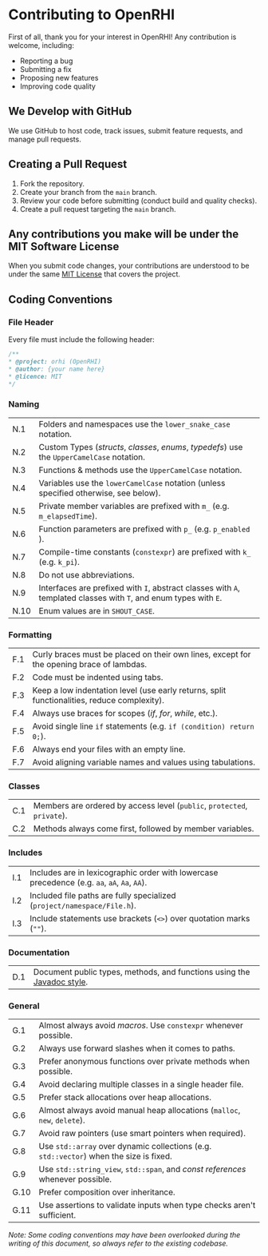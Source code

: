 # Contributing to OpenRHI
First of all, thank you for your interest in OpenRHI! Any contribution is welcome, including:
- Reporting a bug
- Submitting a fix
- Proposing new features
- Improving code quality

## We Develop with GitHub
We use GitHub to host code, track issues, submit feature requests, and manage pull requests.

## Creating a Pull Request
1. Fork the repository.
2. Create your branch from the `main` branch.
3. Review your code before submitting (conduct build and quality checks).
4. Create a pull request targeting the `main` branch.

## Any contributions you make will be under the MIT Software License
When you submit code changes, your contributions are understood to be under the same [MIT License](http://choosealicense.com/licenses/mit/) that covers the project.

## Coding Conventions
### File Header
Every file must include the following header:
```cpp
/**
* @project: orhi (OpenRHI)
* @author: {your name here}
* @licence: MIT
*/
```

### Naming
| | |
|-|-|
| N.1 | Folders and namespaces use the `lower_snake_case` notation. |
| N.2 | Custom Types (*structs*, *classes*, *enums*, *typedefs*) use the `UpperCamelCase` notation. |
| N.3 | Functions & methods use the `UpperCamelCase` notation. |
| N.4 | Variables use the `lowerCamelCase` notation (unless specified otherwise, see below). |
| N.5 | Private member variables are prefixed with `m_` (e.g. `m_elapsedTime`). |
| N.6 | Function parameters are prefixed with `p_` (e.g. `p_enabled` ). |
| N.7 | Compile-time constants (`constexpr`) are prefixed with `k_` (e.g. `k_pi`). |
| N.8 | Do not use abbreviations. |
| N.9 | Interfaces are prefixed with `I`, abstract classes with `A`, templated classes with `T`, and enum types with `E`. |
| N.10 | Enum values are in `SHOUT_CASE`. |

### Formatting
| | |
|-|-|
| F.1 | Curly braces must be placed on their own lines, except for the opening brace of lambdas. |
| F.2 | Code must be indented using tabs. |
| F.3 | Keep a low indentation level (use early returns, split functionalities, reduce complexity). |
| F.4 | Always use braces for scopes (*if*, *for*, *while*, etc.). |
| F.5 | Avoid single line `if` statements (e.g. `if (condition) return 0;`). |
| F.6 | Always end your files with an empty line. |
| F.7 | Avoid aligning variable names and values using tabulations. |

### Classes
| | |
|-|-|
| C.1 | Members are ordered by access level (`public`, `protected`, `private`). |
| C.2 | Methods always come first, followed by member variables. |

### Includes
| | |
|-|-|
| I.1 | Includes are in lexicographic order with lowercase precedence (e.g. `aa`, `aA`, `Aa`, `AA`). |
| I.2 | Included file paths are fully specialized (`project/namespace/File.h`). |
| I.3 | Include statements use brackets (`<>`) over quotation marks (`""`). |

### Documentation
| | |
|-|-|
| D.1 | Document public types, methods, and functions using the [Javadoc style](https://en.wikipedia.org/wiki/Javadoc). |

### General
| | |
|-|-|
| G.1 | Almost always avoid *macros*. Use `constexpr` whenever possible. |
| G.2 | Always use forward slashes when it comes to paths. |
| G.3 | Prefer anonymous functions over private methods when possible. |
| G.4 | Avoid declaring multiple classes in a single header file. |
| G.5 | Prefer stack allocations over heap allocations. |
| G.6 | Almost always avoid manual heap allocations (`malloc`, `new`, `delete`). |
| G.7 | Avoid raw pointers (use smart pointers when required). |
| G.8 | Use `std::array` over dynamic collections (e.g. `std::vector`) when the size is fixed. |
| G.9 | Use `std::string_view`, `std::span`, and *const references* whenever possible. |
| G.10| Prefer composition over inheritance. |
| G.11| Use assertions to validate inputs when type checks aren't sufficient. |

*Note: Some coding conventions may have been overlooked during the writing of this document, so always refer to the existing codebase.*
